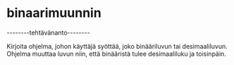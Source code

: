 # binaarimuunnin
--------tehtävänanto--------

Kirjoita ohjelma, johon käyttäjä syöttää, joko binääriluvun tai desimaaliluvun. Ohjelma muuttaa luvun niin,
että binääristä tulee desimaaliluku ja toisinpäin.
